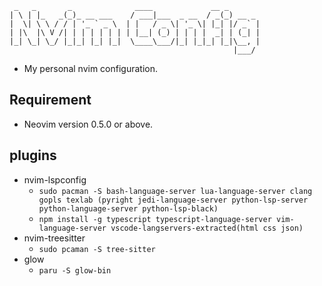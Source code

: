 ```
 _   _       _              ____             __ _
| \ | |_   _(_)_ __ ___    / ___|___  _ __  / _(_) __ _
|  \| \ \ / / | '_ ` _ \  | |   / _ \| '_ \| |_| |/ _` |
| |\  |\ V /| | | | | | | | |__| (_) | | | |  _| | (_| |
|_| \_| \_/ |_|_| |_| |_|  \____\___/|_| |_|_| |_|\__, |
                                                  |___/
```
- My personal nvim configuration.

## Requirement

- Neovim version 0.5.0 or above.

## plugins

- nvim-lspconfig
  - `sudo pacman -S bash-language-server lua-language-server clang gopls texlab (pyright jedi-language-server python-lsp-server python-language-server python-lsp-black)`
  - `npm install -g typescript typescript-language-server vim-language-server vscode-langservers-extracted(html css json)`
- nvim-treesitter
  - `sudo pcaman -S tree-sitter`
- glow
  - `paru -S glow-bin`
